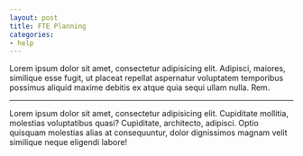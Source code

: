```yaml
---
layout: post
title: FTE Planning
categories:
- help
---
```


Lorem ipsum dolor sit amet, consectetur adipisicing elit. Adipisci, maiores, similique esse fugit, ut placeat repellat aspernatur voluptatem temporibus possimus aliquid maxime debitis ex atque quia sequi ullam nulla. Rem.

---

Lorem ipsum dolor sit amet, consectetur adipisicing elit. Cupiditate mollitia, molestias voluptatibus quasi? Cupiditate, architecto, adipisci. Optio quisquam molestias alias at consequuntur, dolor dignissimos magnam velit similique neque eligendi labore!
